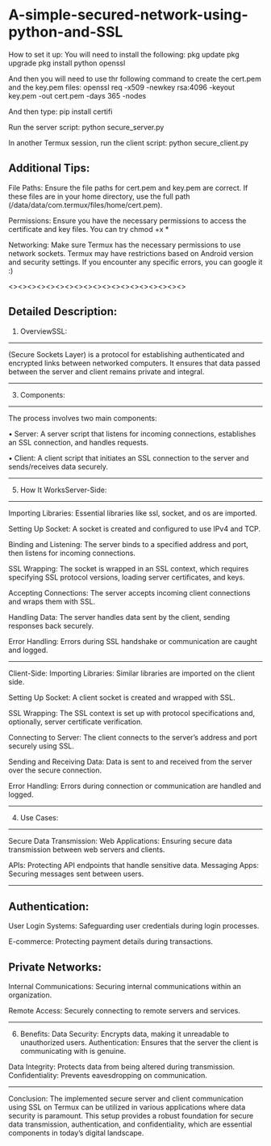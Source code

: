 # A-simple-secured-network-using-python-and-SSL

How to set it up:
You will need to install the following:
pkg update
pkg upgrade
pkg install python openssl

And then you will need to use thr following command to create the cert.pem and the key.pem files:
openssl req -x509 -newkey rsa:4096 -keyout key.pem -out cert.pem -days 365 -nodes

And then type:
pip install certifi

Run the server script:
python secure_server.py

In another Termux session, run the client script:
python secure_client.py

Additional Tips:
----------------
File Paths:
Ensure the file paths for cert.pem and key.pem are correct. If these files are in your home directory, use the full path (/data/data/com.termux/files/home/cert.pem).

Permissions:
Ensure you have the necessary permissions to access the certificate and key files. You can try chmod +x *

Networking: Make sure Termux has the necessary permissions to use network sockets. Termux may have restrictions based on Android version and security settings. If you encounter any specific errors, you can google it :)

<><><><><><><><><><><><><><><><><><><>

Detailed Description:
---------------------

1. OverviewSSL:
---------------
(Secure Sockets Layer) is a protocol for establishing authenticated and encrypted links between networked computers. It ensures that data passed between the server and client remains private and integral.

-------------------------------------

3. Components:
--------------
The process involves two main components:

• Server: A server script that listens for incoming connections, establishes an SSL connection, and handles requests.

• Client: A client script that initiates an SSL connection to the server and sends/receives data securely.

-------------------------------------

5. How It WorksServer-Side:
---------------------------
Importing Libraries: Essential libraries like ssl, socket, and os are imported.

Setting Up Socket: A socket is created and configured to use IPv4 and TCP.

Binding and Listening: The server binds to a specified address and port, then listens for incoming connections.

SSL Wrapping: The socket is wrapped in an SSL context, which requires specifying SSL protocol versions, loading server certificates, and keys.

Accepting Connections: The server accepts incoming client connections and wraps them with SSL.

Handling Data: The server handles data sent by the client, sending responses back securely.

Error Handling: Errors during SSL handshake or communication are caught and logged.

-------------------------------------

Client-Side:
Importing Libraries: Similar libraries are imported on the client side.

Setting Up Socket: A client socket is created and wrapped with SSL.

SSL Wrapping: The SSL context is set up with protocol specifications and, optionally, server certificate verification.

Connecting to Server: The client connects to the server’s address and port securely using SSL.

Sending and Receiving Data: Data is sent to and received from the server over the secure connection.

Error Handling: Errors during connection or communication are handled and logged.

-------------------------------------

4. Use Cases:
-------------
Secure Data Transmission:
Web Applications: Ensuring secure data transmission between web servers and clients.

APIs: Protecting API endpoints that handle sensitive data.
Messaging Apps: Securing messages sent between users.

-------------------------------------

Authentication:
---------------
User Login Systems: Safeguarding user credentials during login processes.

E-commerce: Protecting payment details during transactions.

Private Networks:
-----------------
Internal Communications: Securing internal communications within an organization.

Remote Access: Securely connecting to remote servers and services.

-------------------------------------

6. Benefits:
Data Security: Encrypts data, making it unreadable to unauthorized users.
Authentication: Ensures that the server the client is communicating with is genuine.

Data Integrity: Protects data from being altered during transmission.
Confidentiality: Prevents eavesdropping on communication.

-------------------------------------

Conclusion:
The implemented secure server and client communication using SSL on Termux can be utilized in various applications where data security is paramount. This setup provides a robust foundation for secure data transmission, authentication, and confidentiality, which are essential components in today’s digital landscape.
